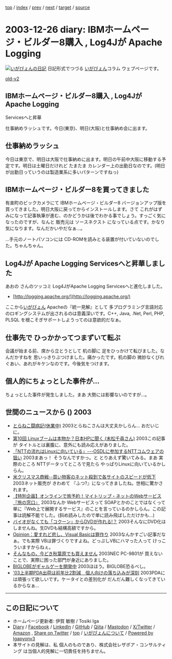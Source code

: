 [top](../index.html) 
 / [index](index.html) 
 / [prev](ig031225.html) 
 / [next](ig031227.html) 
 / [target](https://www.igapyon.jp/igapyon/diary/2003/ig031226.html) 
 / [source](https://github.com/igapyon/diary/blob/master/2003/ig031226.src.md) 

2003-12-26 diary: IBMホームページ・ビルダー8購入 , Log4Jが Apache Logging
=====================================================================================================
[![いがぴょんの日記](https://www.igapyon.jp/igapyon/diary/images/iga202308_64.jpg "いがぴょん")](https://www.igapyon.jp/igapyon/diary/memo/memoigapyon.html) 日記形式でつづる [いがぴょん](https://www.igapyon.jp/igapyon/diary/memo/memoigapyon.html)コラム ウェブページです。

[old-v2](ig031226-orig.html)

## IBMホームページ・ビルダー8購入 , Log4Jが Apache Logging
Servicesへと昇華

仕事納めラッシュです。今日(東京)、明日(大阪)と仕事納め会に出ます。


## 仕事納めラッシュ

今日は東京で、明日は大阪で仕事納めに出ます。明日の午前中大阪に移動する予定です。明日は土曜日だけれど たまたま カレンダー上の出勤日なのです。(明日が出勤日っていうのは製造業系に多いパターンですねっ)

## IBMホームページ・ビルダー8を買ってきました

有楽町のビックカメラにて IBMホームページ・ビルダー8 バージョンアップ版を買ってきました。明日大阪に戻ってからインストールします。さて これがはずみになって記事執筆が進む、のかどうかは後でわかる事でしょう。すっごく気になったのですが、なんと 販売元は ソースネクスト になっている点です。かなり気になります。なんだかいやだなぁ…。

…手元のノートパソコンには CD-ROMを読みとる装置が付いていないのでした。ちゃんちゃん。

## Log4Jが Apache Logging Servicesへと昇華しました

あおの さんのツッコミ
Log4JがApache Logging Servicesへと進化しました。

* [http://logging.apache.org/](http://logging.apache.org/)

ここから[いがぴょん](https://www.igapyon.jp/igapyon/diary/memo/memoigapyon.html)
Apacheの『統一見解』として 多プログラミング言語対応のロギングシステムが出されるのは意義深いです。C++,
Java, .Net, Perl, PHP, PLSQL を根こそぎサポートしようってのは意欲的だなぁ。

## 仕事先で ひっかかってつまずいて転ぶ

会議が始まる前、席から立とうとして 机の脚に 足をひっかけて転びました。なんだかすねを 思いっきりぶつけました。痛かったです。机の脚の 微妙なくびれぐあい、あれがキケンなのです。今後気をつけます。

## 個人的にちょっとした事件が…

ちょっとした事件が発生しました。まあ 大勢には影響ないのですが…。

## 世間のニュースから () 2003

* [とらねこ闘病記(休業中)](http://yamaguch.sytes.net/~tora/diary/)  2003とらねこさんは大丈夫かしらん… おだいじに。
* [第10回 Linuxブームは本物か？日本HPに聞く (末松千尋さん)](http://japan.cnet.com/column/suematsu/story/0,2000048844,20063337,00.htm)  2003この記事が タイトルとは裏腹に、意外にも読み応えがありました。
* [「NTTの流れはLinuxに向いている」---OSDLに参加するNTTコムウェアの狙い](http://japan.cnet.com/news/maker/story/0,2000047861,20063051,00.htm)  2003まあっ！ そうなんですかっ。と とりあえず驚いてみる。まあ 実際のところ NTTデータってところで見たら やっぱりLinuxに向いているかしらん。
* [米クリスマス商戦--買い物客のネット殺到で各サイトのスピードが低下](http://japan.cnet.com/news/ebiz/story/0,2000047658,20063164,00.htm)  2003ネット販売が きわめて 『ふつ?』になってきましたね。世相に驚かされます。
* [【特別企画】オンラインで旅予約！マイトリップ・ネットのWebサービス『旅の窓口』](http://linux.ascii24.com/linux/news/today/2003/12/22/647512-000.html)  2003なんか Webサービスって SOAPとかのことではなくって 単に『Web上で展開するサービス』のことを言っているのかしらん。この記事は読解不能でした。(斜め読みしたので単に読み飛ばしただけかも…)
* [バイオがなくても「コクーン」からDVDが作れる!？](http://www.zdnet.co.jp/broadband/0312/22/lp06.html)  2003そんなにDVD化はしませんね。生DVDも結構高額ですから。
* [Opinion：愛すれど悲し、Visual Basicは罪作り](http://www.zdnet.co.jp/enterprise/0312/18/epn13.html)  2003なんかすごい記事だなぁ。でも実際 VBは罪づくりですよね。どっぷしVBにハマった人って けっこういますからねぇ。
* [そんなもの，今どき秋葉原でも買えません](http://itpro.nikkeibp.co.jp/free/ITPro/OPINION/20031215/1/)  2003NEC PC-9801が 買えないことで、実際に困った部門が身近にありました。
* [BIGLOBEがギャルゲーを開発中](http://www.zdnet.co.jp/news/0312/25/njbt_03.html)  2003ほほう。BIGLOBE恐るべし。
* ['03上半期PDA出荷は前年比2割減　個人向けの落ち込みが深刻](http://www.zdnet.co.jp/news/0312/25/njbt_02.html)  2003PDAには頑張って欲しいです。ケータイとの差別化が だんだん難しくなってきているからなぁ…


----------------------------------------------------------------------------------------------------

## この日記について

* ホームページ更新者: 伊賀 敏樹 / Tosiki Iga
* [Diary](https://www.igapyon.jp/igapyon/diary/) / [Facebook](https://www.facebook.com/igapyon) / [LinkedIn](https://www.linkedin.com/in/toshikiiga) / [GitHub](https://github.com/igapyon) / [Qiita](https://qiita.com/igapyon) / [Mastodon](https://social.vivaldi.net/@igapyon) / [X/Twitter](https://twitter.com/ToshikiIga) / [Amazon](https://www.amazon.co.jp/%E4%BC%8A%E8%B3%80-%E6%95%8F%E6%A8%B9/e/B004LTQWCQ) ,
[Share on Twitter](https://twitter.com/intent/tweet?hashtags=igapyon%2Cdiary%2C%E3%81%84%E3%81%8C%E3%81%B4%E3%82%87%E3%82%93&text=IBM%E3%83%9B%E3%83%BC%E3%83%A0%E3%83%9A%E3%83%BC%E3%82%B8%E3%83%BB%E3%83%93%E3%83%AB%E3%83%80%E3%83%BC8%E8%B3%BC%E5%85%A5+%2C+Log4J%E3%81%8C+Apache+Logging&url=https%3A%2F%2Fwww.igapyon.jp%2Figapyon%2Fdiary%2F2003%2Fig031226.html) / [top](../index.html) / [いがぴょんについて](https://www.igapyon.jp/igapyon/diary/memo/memoigapyon.html) / [Powered by Igapyonv3](https://github.com/igapyon/igapyonv3)
* 本サイトの見解は、私 個人のものであり、株式会社レザボア・コンサルティング は当個人的見解に一切責任を持ちません。 
